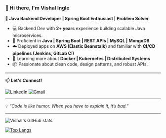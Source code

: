 ### 👋 Hi there, I'm Vishal Ingle

🚀 **Java Backend Developer | Spring Boot Enthusiast | Problem Solver**

- 💻 Backend Dev with **2+ years** experience building scalable Java microservices.
- 🔧 Proficient in **Java | Spring Boot | REST APIs | MySQL | MongoDB**
- ☁️ Deployed apps on **AWS (Elastic Beanstalk)** and familiar with **CI/CD pipelines (Jenkins, GitLab CI)**
- 🧠 Learning more about **Docker | Kubernetes | Distributed Systems**
- 📦 Passionate about clean code, design patterns, and robust APIs.

---

📫 **Let's Connect!**

[![LinkedIn](https://img.shields.io/badge/LinkedIn-0077B5?style=for-the-badge&logo=linkedin&logoColor=white)]([https://linkedin.com/in/your-linkedin](https://www.linkedin.com/in/vishal-ingle-081099))  
[![Gmail](https://img.shields.io/badge/Gmail-D14836?style=for-the-badge&logo=gmail&logoColor=white)](mailto:vishalingle782@gmail.com)

---

💡 _“Code is like humor. When you have to explain it, it’s bad.”_

---

![Vishal's GitHub stats](https://github-readme-stats.vercel.app/api?username=vishalingle&show_icons=true&theme=github_dark)

[![Top Langs](https://github-readme-stats.vercel.app/api/top-langs/?username=vishalingle&layout=compact&theme=github_dark)](https://github.com/vishalingle)
